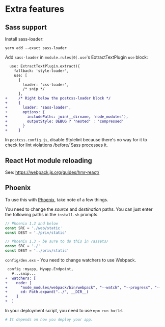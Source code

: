 Extra features
==============

Sass support
------------

Install sass-loader:

```
yarn add --exact sass-loader
```

Add `sass-loader` in `module.rules[0].use`'s ExtractTextPlugin `use` block:

```diff
  use: ExtractTextPlugin.extract({
    fallback: 'style-loader',
    use: [
      {
        loader: 'css-loader',
        /* snip */
      },
+     /* Right below the postcss-loader block */
+     {
+       loader: 'sass-loader',
+       options: {
+         includePaths: join(__dirname, 'node_modules'),
+         outputStyle: DEBUG ? 'nested' : 'compressed'
+       }
+     }
```

In `postcss.config.js`, disable Stylelint because there's no way for it to check for lint violations /before/ Sass processes it.

React Hot module reloading
--------------------------

See: https://webpack.js.org/guides/hmr-react/

Phoenix
-------

To use this with [Phoenix](http://www.phoenixframework.org), take note of a few things.

You need to change the *source* and *destination* paths. You can just enter the following paths in the `install.sh` prompts.

```js
// Phoenix 1.2 and below
const SRC = './web/static'
const DEST = './priv/static'

// Phoenix 1.3 - be sure to do this in /assets/
const SRC = './'
const DEST = '../priv/static'
```

`config/dev.exs` - You need to change watchers to use Webpack.

```diff
 config :myapp, Myapp.Endpoint,
   #...snip...
+  watchers: [
+    node: [
+      "node_modules/webpack/bin/webpack", "--watch", "--progress", "--colors",
+      cd: Path.expand("../", __DIR__)
+    ]
+  ]
```

In your deployment script, you need to use `npm run build`.

```ex
# It depends on how you deploy your app.
```
